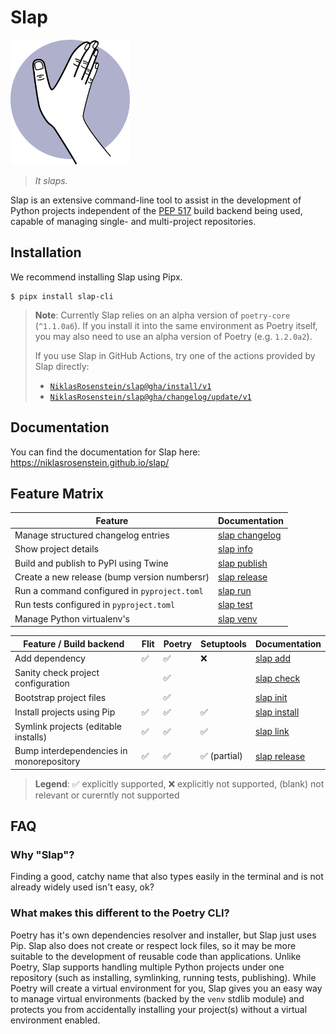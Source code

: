 # Slap

<img src="docs/content/img/logo.svg" style="height: 200px !important">

> *It slaps.*

  [PEP 517]: https://peps.python.org/pep-0517/

Slap is an extensive command-line tool to assist in the development of Python projects independent of the [PEP 517][]
build backend being used, capable of managing single- and multi-project repositories.

## Installation

We recommend installing Slap using Pipx.

    $ pipx install slap-cli

> __Note__: Currently Slap relies on an alpha version of `poetry-core` (`^1.1.0a6`). If you install it into
> the same environment as Poetry itself, you may also need to use an alpha version of Poetry (e.g. `1.2.0a2`).
>
> If you use Slap in GitHub Actions, try one of the actions provided by Slap directly:
>
> * [`NiklasRosenstein/slap@gha/install/v1`](https://niklasrosenstein.github.io/slap/guides/github/#install-slap)
> * [`NiklasRosenstein/slap@gha/changelog/update/v1`](https://niklasrosenstein.github.io/slap/guides/github/#update-changelogs)

## Documentation

You can find the documentation for Slap here: https://niklasrosenstein.github.io/slap/

## Feature Matrix

| Feature | Documentation |
| ------- | ------------- |
| Manage structured changelog entries | [slap changelog](https://niklasrosenstein.github.io/slap/commands/changelog/) |
| Show project details | [slap info](https://niklasrosenstein.github.io/slap/commands/info/) |
| Build and publish to PyPI using Twine | [slap publish](https://niklasrosenstein.github.io/slap/commands/publish/) |
| Create a new release (bump version numbersr)| [slap release](https://niklasrosenstein.github.io/slap/commands/release/) |
| Run a command configured in `pyproject.toml` | [slap run](https://niklasrosenstein.github.io/slap/commands/run/) |
| Run tests configured in `pyproject.toml` | [slap test](https://niklasrosenstein.github.io/slap/commands/test/) |
| Manage Python virtualenv's | [slap venv](https://niklasrosenstein.github.io/slap/commands/venv/) |

| Feature / Build backend | Flit  | Poetry  | Setuptools  | Documentation |
| ----------------------- | ----- | ------- | ----------- | --------- |
| Add dependency | ✅ | ✅ | ❌ | [slap add](https://niklasrosenstein.github.io/slap/commands/add/) |
| Sanity check project configuration | | ✅ | | [slap check](https://niklasrosenstein.github.io/slap/commands/check/) |
| Bootstrap project files | | ✅ | | [slap init](https://niklasrosenstein.github.io/slap/commands/init/) |
| Install projects using Pip | ✅ | ✅ | ✅ | [slap install](https://niklasrosenstein.github.io/slap/commands/install/) |
| Symlink projects (editable installs) | ✅ | ✅ | ✅ | [slap link](https://niklasrosenstein.github.io/slap/commands/link/) |
| Bump interdependencies in monorepository | ✅ | ✅ | ✅ (partial) | [slap release](https://niklasrosenstein.github.io/slap/commands/release/) |

> __Legend__: ✅ explicitly supported, ❌ explicitly not supported, (blank) not relevant or curerntly not supported

## FAQ

### Why "Slap"?

Finding a good, catchy name that also types easily in the terminal and is not already widely used isn't easy, ok?

### What makes this different to the Poetry CLI?

Poetry has it's own dependencies resolver and installer, but Slap just uses Pip. Slap also does not create or respect
lock files, so it may be more suitable to the development of reusable code than applications. Unlike Poetry, Slap
supports handling multiple Python projects under one repository (such as installing, symlinking, running tests,
publishing). While Poetry will create a virtual environment for you, Slap gives you an easy way to manage virtual
environments (backed by the `venv` stdlib module) and protects you from accidentally installing your project(s)
without a virtual environment enabled.
